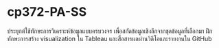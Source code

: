 # cp372-PA-SS
ประยุกต์ใช้ทักษะการวิเคราะห์ข้อมูลแบบครบวงจร เพื่อสกัดข้อมูลเชิงลึกจากชุดข้อมูลที่เลือกมา ฝึกทักษะการสร้าง visualization ใน Tableau และสื่อสารผลผ่านวิดีโอและรายงานใน GitHub

